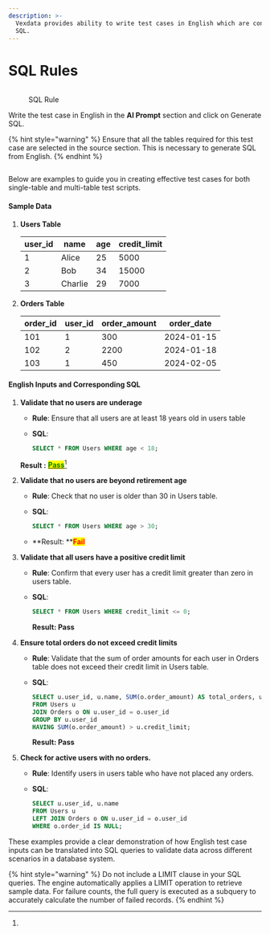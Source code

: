 ```yaml
---
description: >-
  Vexdata provides ability to write test cases in English which are converted to
  SQL.
---
```


# SQL Rules

<figure><img src="../../../../.gitbook/assets/Screenshot 2024-05-08 at 3.52.21 PM.png" alt=""><figcaption><p>SQL Rule</p></figcaption></figure>

Write the test case in English in the **AI Prompt** section and click on Generate SQL.&#x20;



{% hint style="warning" %}
Ensure that all the tables required for this test case are selected in the source section. This is necessary to generate SQL from English.
{% endhint %}



<figure><img src="../../../../.gitbook/assets/Screenshot 2024-05-08 at 3.48.49 PM.png" alt=""><figcaption></figcaption></figure>



Below are examples to guide you in creating effective test cases for both single-table and multi-table test scripts.

#### Sample Data

1.  **Users Table**

    | user\_id | name    | age | credit\_limit |
    | -------- | ------- | --- | ------------- |
    | 1        | Alice   | 25  | 5000          |
    | 2        | Bob     | 34  | 15000         |
    | 3        | Charlie | 29  | 7000          |
2.  **Orders Table**

    | order\_id | user\_id | order\_amount | order\_date |
    | --------- | -------- | ------------- | ----------- |
    | 101       | 1        | 300           | 2024-01-15  |
    | 102       | 2        | 2200          | 2024-01-18  |
    | 103       | 1        | 450           | 2024-02-05  |

#### English Inputs and Corresponding SQL

1.  **Validate that no users are underage**

    * **Rule**: Ensure that all users are at least 18 years old in users table
    *   **SQL**:

        ```sql
        SELECT * FROM Users WHERE age < 18;
        ```



    **Result :** [<mark style="color:green;">**Pass**</mark>](#user-content-fn-1)[^1]
2. **Validate that no users are beyond retirement age**
   * **Rule**: Check that no user is older than 30 in Users table.
   *   **SQL**:

       ```sql
       SELECT * FROM Users WHERE age > 30;
       ```


   * **Result: **<mark style="color:red;">**Fail**</mark>
3. **Validate that all users have a positive credit limit**
   * **Rule**: Confirm that every user has a credit limit greater than zero in users table.
   *   **SQL**:

       ```sql
       SELECT * FROM Users WHERE credit_limit <= 0;
       ```

       **Result: Pass**
4. **Ensure total orders do not exceed credit limits**
   * **Rule**: Validate that the sum of order amounts for each user in Orders table does not exceed their credit limit in Users table.
   *   **SQL**:

       ```sql
       SELECT u.user_id, u.name, SUM(o.order_amount) AS total_orders, u.credit_limit
       FROM Users u
       JOIN Orders o ON u.user_id = o.user_id
       GROUP BY u.user_id
       HAVING SUM(o.order_amount) > u.credit_limit;
       ```

       **Result: Pass**
5. **Check for active users with no orders.**
   * **Rule**: Identify users in users table who have not placed any orders.
   *   **SQL**:

       ```sql
       SELECT u.user_id, u.name
       FROM Users u
       LEFT JOIN Orders o ON u.user_id = o.user_id
       WHERE o.order_id IS NULL;
       ```

These examples provide a clear demonstration of how English test case inputs can be translated into SQL queries to validate data across different scenarios in a database system.





{% hint style="warning" %}
Do not include a LIMIT clause in your SQL queries. The engine automatically applies a LIMIT operation to retrieve sample data. For failure counts, the full query is executed as a subquery to accurately calculate the number of failed records.
{% endhint %}

[^1]: 

